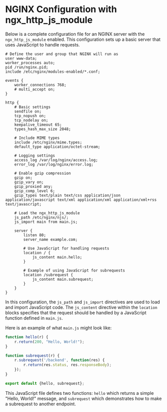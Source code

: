 # NGINX Configuration with ngx_http_js_module

Below is a complete configuration file for an NGINX server with the `ngx_http_js_module` enabled. This configuration sets up a basic server that uses JavaScript to handle requests.

```nginx
# Define the user and group that NGINX will run as
user www-data;
worker_processes auto;
pid /run/nginx.pid;
include /etc/nginx/modules-enabled/*.conf;

events {
    worker_connections 768;
    # multi_accept on;
}

http {
    # Basic settings
    sendfile on;
    tcp_nopush on;
    tcp_nodelay on;
    keepalive_timeout 65;
    types_hash_max_size 2048;

    # Include MIME types
    include /etc/nginx/mime.types;
    default_type application/octet-stream;

    # Logging settings
    access_log /var/log/nginx/access.log;
    error_log /var/log/nginx/error.log;

    # Enable gzip compression
    gzip on;
    gzip_vary on;
    gzip_proxied any;
    gzip_comp_level 6;
    gzip_types text/plain text/css application/json application/javascript text/xml application/xml application/xml+rss text/javascript;

    # Load the ngx_http_js_module
    js_path /etc/nginx/njs/;
    js_import main from main.js;

    server {
        listen 80;
        server_name example.com;

        # Use JavaScript for handling requests
        location / {
            js_content main.hello;
        }

        # Example of using JavaScript for subrequests
        location /subrequest {
            js_content main.subrequest;
        }
    }
}
```

In this configuration, the `js_path` and `js_import` directives are used to load and import JavaScript code. The `js_content` directive within the `location` blocks specifies that the request should be handled by a JavaScript function defined in `main.js`.

Here is an example of what `main.js` might look like:

```javascript
function hello(r) {
    r.return(200, "Hello, World!");
}

function subrequest(r) {
    r.subrequest('/backend', function(res) {
        r.return(res.status, res.responseBody);
    });
}

export default {hello, subrequest};
```

This JavaScript file defines two functions: `hello` which returns a simple "Hello, World!" message, and `subrequest` which demonstrates how to make a subrequest to another endpoint.

